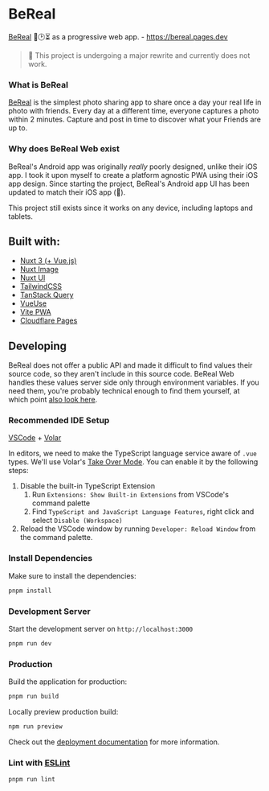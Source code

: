 # BeReal

[BeReal](https://bereal.com) 📸🕑⏳ as a progressive web app. - https://bereal.pages.dev

> 📢 This project is undergoing a major rewrite and currently does not work.

### What is BeReal

[BeReal](https://bereal.com) is the simplest photo sharing app to share once a day your real life in photo with friends.
Every day at a different time, everyone captures a photo within 2 minutes.
Capture and post in time to discover what your Friends are up to.

### Why does BeReal Web exist

BeReal's Android app was originally _really_ poorly designed, unlike their iOS app. I took it upon myself to create a platform agnostic PWA using their iOS app design. Since starting the project, BeReal's Android app UI has been updated to match their iOS app (🎉).

This project still exists since it works on any device, including laptops and tablets.

## Built with:

- [Nuxt 3 (+ Vue.js)](https://nuxt.com/)
- [Nuxt Image](https://image.nuxt.com/)
- [Nuxt UI](https://ui.nuxtlabs.com/)
- [TailwindCSS](https://tailwindcss.com/)
- [TanStack Query](https://tanstack.com/query/v5)
- [VueUse](https://vueuse.org/)
- [Vite PWA](https://vite-pwa-org.netlify.app/)
- [Cloudflare Pages](https://pages.cloudflare.com/)

## Developing

BeReal does not offer a public API and made it difficult to find values their source code, so they aren't include in this source code. BeReal Web handles these values server side only through environment variables. If you need them, you're probably technical enough to find them yourself, at which point [also look here](https://boards.eu.greenhouse.io/bereal).

### Recommended IDE Setup

[VSCode](https://code.visualstudio.com/) + [Volar](https://marketplace.visualstudio.com/items?itemName=Vue.volar)

In editors, we need to make the TypeScript language service aware of `.vue` types. We'll use Volar's [Take Over Mode](https://github.com/johnsoncodehk/volar/discussions/471#discussioncomment-1361669). You can enable it by the following steps:

1. Disable the built-in TypeScript Extension
   1. Run `Extensions: Show Built-in Extensions` from VSCode's command palette
   2. Find `TypeScript and JavaScript Language Features`, right click and select `Disable (Workspace)`
2. Reload the VSCode window by running `Developer: Reload Window` from the command palette.

### Install Dependencies

Make sure to install the dependencies:

```bash
pnpm install
```

### Development Server

Start the development server on `http://localhost:3000`

```bash
pnpm run dev
```

### Production

Build the application for production:

```bash
pnpm run build
```

Locally preview production build:

```bash
npm run preview
```

Check out the [deployment documentation](https://nuxt.com/docs/getting-started/deployment) for more information.

### Lint with [ESLint](https://eslint.org/)

```sh
pnpm run lint
```

